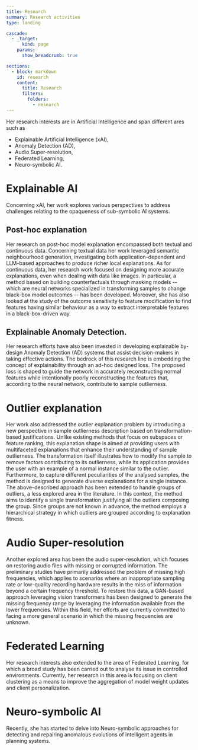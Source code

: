 ```yaml
---
title: Research
summary: Research activities
type: landing

cascade:
  - _target:
      kind: page
    params:
      show_breadcrumb: true

sections:
  - block: markdown
    id: research
    content:
      title: Research
      filters:
        folders:
          - research
---
```


Her research interests are in Artificial Intelligence and span different ares such as 
    
* Explainable Artificial Intelligence (xAI),
* Anomaly Detection (AD),
* Audio Super-resolution,
* Federated Learning,
* Neuro-symbolic AI.

# Explainable AI
Concerning xAI, her work explores various perspectives to address challenges relating to the opaqueness of sub-symbolic AI systems.

## Post-hoc explanation
Her research on post-hoc model explanation encompassed both textual and continuous data. Concerning textual data her work leveraged semantic neighbourhood generation, investigating both application-dependent and LLM-based approaches to produce richer local explanations. As for continuous data, her research work focused on designing more accurate explanations, even when dealing with data like images.
In particular, a method based on building counterfactuals through masking models -- which are neural networks specialized in transforming samples to change black-box model outcomes -- has been developed. 
Moreover, she has also looked at the study of the outcome sensitivity to feature modification to find features having similar behaviour as a way to extract interpretable features in a black-box-driven way.

## Explainable Anomaly Detection.
Her research efforts have also been invested in developing explainable by-design Anomaly Detection (AD) systems that assist decision-makers in taking effective actions.
The bedrock of this research line is embedding the concept of explainability through an ad-hoc designed loss. The proposed loss is shaped to guide the network in accurately reconstructing normal features while intentionally poorly reconstructing the features that, according to the neural network, contribute to sample outlierness.

# Outlier explanation
Her work also addressed the outlier explanation problem by introducing a new perspective in sample outlierness description based on transformation-based justifications. Unlike existing methods that focus on subspaces or feature ranking, this explanation shape is aimed at providing users with multifaceted explanations that enhance their understanding of sample outlierness. The transformation itself illustrates how to modify the sample to remove factors contributing to its outlierness, while its application provides the user with an example of a normal instance similar to the outlier. Furthermore, to capture different peculiarities of the analysed samples, the method is designed to generate diverse explanations for a single instance.
The above-described approach has been extended to handle groups of outliers, a less explored area in the literature. 
In this context, the method aims to identify a single transformation justifying all the outliers composing the group. 
Since groups are not known in advance, the method employs a hierarchical strategy in which outliers are grouped according to explanation fitness.

# Audio Super-resolution
Another explored area has been the audio super-resolution, which focuses on restoring audio files with missing or corrupted information. 
The preliminary studies have primarily addressed the problem of missing high frequencies, which applies to scenarios where an inappropriate sampling rate or low-quality recording hardware results in the miss of information beyond a certain frequency threshold.
To restore this data, a GAN-based approach leveraging vision transformers has been designed to generate the missing frequency range by leveraging the information available from the lower frequencies.
Within this field, her efforts are currently committed to facing a more general scenario in which the missing frequencies are unknown.

# Federated Learning
Her research interests also extended to the area of Federated Learning, for which a broad study has been carried out to analyse its issue in controlled environments. Currently,  her research in this area is focusing on client clustering as a means to improve the aggregation of model weight updates and client personalization.

# Neuro-symbolic AI
Recently, she has started to delve into Neuro-symbolic approaches for detecting and repairing anomalous evolutions of intelligent agents in planning
systems.
